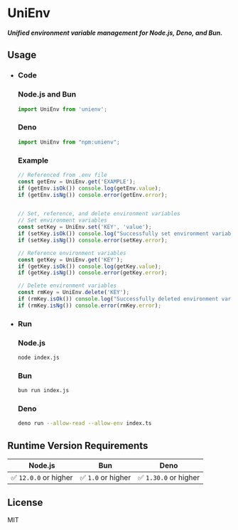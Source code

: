 # UniEnv

***Unified environment variable management for Node.js, Deno, and Bun.***

## Usage
- ### Code
  ### Node.js and Bun
  ```javascript
  import UniEnv from 'unienv';
  ```

  ### Deno
  ```typescript
  import UniEnv from "npm:unienv";
  ```

  ### Example
  ```javascript
  // Referenced from .env file
  const getEnv = UniEnv.get('EXAMPLE');
  if (getEnv.isOk()) console.log(getEnv.value);
  if (getEnv.isNg()) console.error(getEnv.error);


  // Set, reference, and delete environment variables
  // Set environment variables
  const setKey = UniEnv.set('KEY', 'value');
  if (setKey.isOk()) console.log("Successfully set environment variables!");
  if (setKey.isNg()) console.error(setKey.error);

  // Reference environment variables
  const getKey = UniEnv.get('KEY');
  if (getKey.isOk()) console.log(getKey.value);
  if (getKey.isNg()) console.error(getKey.error);
  
  // Delete environment variables
  const rmKey = UniEnv.delete('KEY');
  if (rmKey.isOk()) console.log("Successfully deleted environment variables!");
  if (rmKey.isNg()) console.error(rmKey.error);
  ```

- ### Run
  ### Node.js
  ```bash
  node index.js
  ```
  ### Bun
  ```bash
  bun run index.js
  ```
  ### Deno
  ```bash
  deno run --allow-read --allow-env index.ts
  ```

## Runtime Version Requirements
|Node.js|Bun|Deno|
|:-:|:-:|:-:|
|✅ `12.0.0` or higher|✅ `1.0` or higher|✅ `1.30.0` or higher|

## License
MIT
